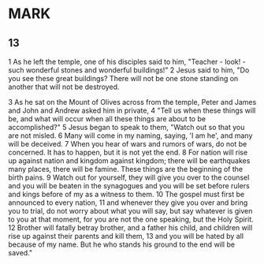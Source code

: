 # MARK

## 13

1 As he left the temple, one of his disciples said to him, "Teacher - look! - such wonderful stones and wonderful buildings!" 2 Jesus said to him, "Do you see these great buildings? There will not be one stone standing on another that will not be destroyed.

3 As he sat on the Mount of Olives across from the temple, Peter and James and John and Andrew asked him in private, 4 "Tell us when these things will be, and what will occur when all these things are about to be accomplished?" 5 Jesus began to speak to them, "Watch out so that you are not misled. 6 Many will come in my naming, saying, 'I am he', and many will be deceived. 7 When you hear of wars and rumors of wars, do not be concerned. It has to happen, but it is not yet the end. 8 For nation will rise up against nation and kingdom against kingdom; there will be earthquakes many places, there will be famine. These things are the beginning of the birth pains. 9 Watch out for yourself, they will give you over to the counsel and you will be beaten in the synagogues and you will be set before rulers and kings before of my as a witness to them. 10 The gospel must first be announced to every nation, 11 and whenever they give you over and bring you to trial, do not worry about what you will say, but say whatever is given to you at that moment, for you are not the one speaking, but the Holy Spirit. 12 Brother will fatally betray brother, and a father his child, and children will rise up against their parents and kill them, 13 and you will be hated by all because of my name. But he who stands his ground to the end will be saved."